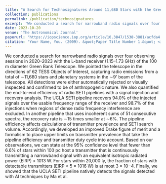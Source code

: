 ```yaml
---
title: "A Search for Technosignatures Around 11,680 Stars with the Green Bank Telescope at 1.15–1.73 GHz"
collection: publications
permalink: /publication/technosignatures
excerpt: 'We conducted a search for narrowband radio signals over four observing sessions in 2020–2023 with the L-band receiver (1.15–1.73 GHz) of the 100 m diameter Green Bank Telescope. We pointed the telescope in the directions of 62 TESS Objects of Interest, capturing radio emissions from a total of ∼11,680 stars and planetary systems in the ∼9' beam of the telescope. All detections were either automatically rejected or visually inspected and confirmed to be of anthropogenic nature. We also quantified the end-to-end efficiency of radio SETI pipelines with a signal injection and recovery analysis. The UCLA SETI pipeline recovers 94.0% of the injected signals over the usable frequency range of the receiver and 98.7% of the injections when regions of dense radio frequency interference are excluded. In another pipeline that uses incoherent sums of 51 consecutive spectra, the recovery rate is ∼15 times smaller at ∼6%. The pipeline efficiency affects calculations of transmitter prevalence and SETI search volume. Accordingly, we developed an improved Drake figure of merit and a formalism to place upper limits on transmitter prevalence that take the pipeline efficiency and transmitter duty cycle into account. Based on our observations, we can state at the 95% confidence level that fewer than 6.6% of stars within 100 pc host a transmitter that is continuously transmitting a narrowband signal with an equivalent isotropic radiated power (EIRP) > 1013 W. For stars within 20,000 ly, the fraction of stars with detectable transmitters (EIRP > 5 × 1016 W) is at most 3 × 10−4. Finally, we showed that the UCLA SETI pipeline natively detects the signals detected with AI techniques by Ma et al.'
date: 2023-10-20
venue: 'The Astronomical Journal'
paperurl: 'https://iopscience.iop.org/article/10.3847/1538-3881/acfda4'
citation: 'Your Name, You. (2009). &quot;Paper Title Number 1.&quot; <i>Journal 1</i>. 1(1).'
---
```


We conducted a search for narrowband radio signals over four observing sessions in 2020–2023 with the L-band receiver (1.15–1.73 GHz) of the 100 m diameter Green Bank Telescope. We pointed the telescope in the directions of 62 TESS Objects of Interest, capturing radio emissions from a total of ∼11,680 stars and planetary systems in the ∼9' beam of the telescope. All detections were either automatically rejected or visually inspected and confirmed to be of anthropogenic nature. We also quantified the end-to-end efficiency of radio SETI pipelines with a signal injection and recovery analysis. The UCLA SETI pipeline recovers 94.0% of the injected signals over the usable frequency range of the receiver and 98.7% of the injections when regions of dense radio frequency interference are excluded. In another pipeline that uses incoherent sums of 51 consecutive spectra, the recovery rate is ∼15 times smaller at ∼6%. The pipeline efficiency affects calculations of transmitter prevalence and SETI search volume. Accordingly, we developed an improved Drake figure of merit and a formalism to place upper limits on transmitter prevalence that take the pipeline efficiency and transmitter duty cycle into account. Based on our observations, we can state at the 95% confidence level that fewer than 6.6% of stars within 100 pc host a transmitter that is continuously transmitting a narrowband signal with an equivalent isotropic radiated power (EIRP) > 1013 W. For stars within 20,000 ly, the fraction of stars with detectable transmitters (EIRP > 5 × 1016 W) is at most 3 × 10−4. Finally, we showed that the UCLA SETI pipeline natively detects the signals detected with AI techniques by Ma et al.
